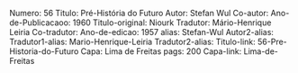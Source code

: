 Numero: 56
Titulo: Pré-História do Futuro
Autor: Stefan Wul
Co-autor: 
Ano-de-Publicacaoo: 1960
Titulo-original: Niourk
Tradutor: Mário-Henrique Leiria
Co-tradutor: 
Ano-de-edicao: 1957
alias: Stefan-Wul
Autor2-alias: 
Tradutor1-alias: Mario-Henrique-Leiria
Tradutor2-alias: 
Titulo-link: 56-Pre-Historia-do-Futuro
Capa: Lima de Freitas
pags: 200
Capa-link: Lima-de-Freitas